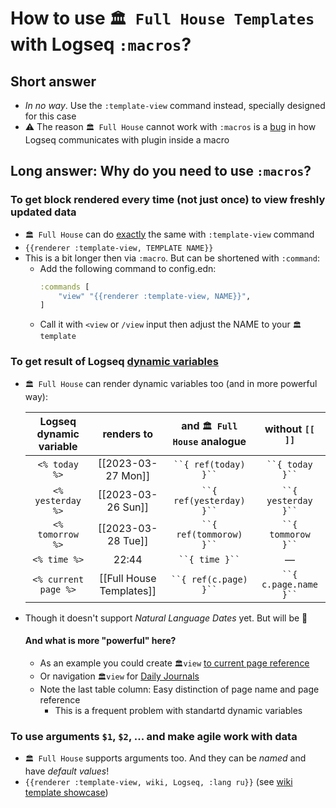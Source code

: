 # How to use `🏛 Full House Templates` with Logseq `:macros`?
## Short answer
- _In no way_. Use the `:template-view` command instead, specially designed for this case
  <!-- TODO: add documentation link for :template-view -->
- ⚠️ The reason `🏛 Full House` cannot work with `:macros` is a [bug](https://github.com/logseq/logseq/issues/8904) in how Logseq communicates with plugin inside a macro

## Long answer: Why do you need to use `:macros`?
  ### To get block rendered every time (not just once) to view freshly updated data
  - `🏛 Full House` can do <ins>exactly</ins> the same with `:template-view` command
  - `{{renderer :template-view, TEMPLATE NAME}}`
  - This is a bit longer then via `:macro`. But can be shortened with `:command`:
    - Add the following command to config.edn:
      ```clojure
      :commands [
          "view" "{{renderer :template-view, NAME}}",
      ]
      ```
    - Call it with `<view` or `/view` input then adjust the NAME to your `🏛template`

  ### To get result of Logseq [dynamic variables](https://docs.logseq.com/#/page/60311eda-b6f7-4779-8187-8830545b3a64)
  - `🏛 Full House` can render dynamic variables too (and in more powerful way):

    | **Logseq dynamic variable** | **renders to** | **and `🏛 Full House` analogue** | **without `[[ ]]`** |
    | :---: | :---: | :---: | :---: |
    | `<% today %>` | [[2023-03-27 Mon]] | ` ``{ ref(today) }`` ` | ` ``{ today }`` ` |
    | `<% yesterday %>` | [[2023-03-26 Sun]] | ` ``{ ref(yesterday) }`` ` | ` ``{ yesterday }`` ` |
    | `<% tomorrow %>` | [[2023-03-28 Tue]] | ` ``{ ref(tommorow) }`` ` | ` ``{ tommorow }`` ` |
    | `<% time %>` | 22:44 | ` ``{ time }`` ` | — |
    | `<% current page %>` | [[Full House Templates]] | ` ``{ ref(c.page) }`` ` | ` ``{ c.page.name }`` ` |

  - Though it doesn't support _Natural Language Dates_ yet. But will be 💪

    #### And what is more "powerful" here?
    - As an example you could create `🏛view` [to current page reference](https://github.com/stdword/logseq13-full-house-plugin/blob/main/docs/showcases.md#auto-reference-to-current-page)
    - Or navigation `🏛view` for [Daily Journals](https://github.com/stdword/logseq13-full-house-plugin/blob/main/docs/showcases.md#daily-journal-template)
    - Note the last table column: Easy distinction of page name and page reference
      - This is a frequent problem with standartd dynamic variables

  ### To use arguments `$1`, `$2`, ... and make agile work with data
  - `🏛 Full House` supports arguments too. And they can be _named_ and have _default values_!
  - `{{renderer :template-view, wiki, Logseq, :lang ru}}` (see [wiki template showcase](https://github.com/stdword/logseq13-full-house-plugin/blob/main/docs/showcases.md#fast-links-to-wikipediaorg))
